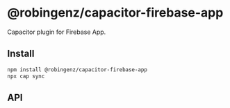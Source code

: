 # @robingenz/capacitor-firebase-app

Capacitor plugin for Firebase App.

## Install

```bash
npm install @robingenz/capacitor-firebase-app
npx cap sync
```

## API

<docgen-index></docgen-index>

<docgen-api>
<!-- run docgen to generate docs from the source -->
<!-- More info: https://github.com/ionic-team/capacitor-docgen -->
</docgen-api>
